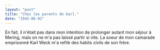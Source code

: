 ```yaml
---
layout: "post"
title: "Chez les parents de Karl."
date: "1945-06-02"
---
```


En fait, il n'était pas dans mon intention de prolonger autant mon séjour à Mering, mais on ne m'a pas laissé partir si vite. La soeur de mon camarade emprisonné Karl Weck m'a refilé des habits civils de son frère.


<div class="histoire"></div>

<div class="commentaire"></div>